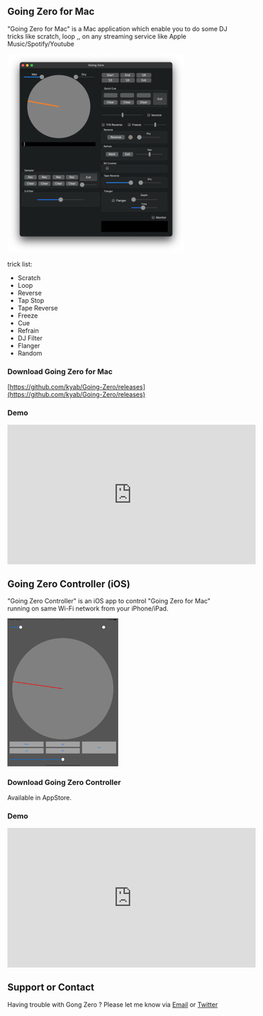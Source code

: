 ## Going Zero for Mac

"Going Zero for Mac" is a Mac application which enable you to do some DJ tricks like scratch, loop ,, on any streaming service like Apple Music/Spotify/Youtube

<img src="./GoingZero_forMac.png" alt="Going Zero for Mac" width="400"/>

trick list:
- Scratch
- Loop
- Reverse
- Tap Stop
- Tape Reverse
- Freeze
- Cue
- Refrain
- DJ Filter
- Flanger
- Random

### Download Going Zero for Mac
[https://github.com/kyab/Going-Zero/releases](https://github.com/kyab/Going-Zero/releases)

### Demo
<iframe width="560" height="315" src="https://www.youtube.com/embed/wMbHxi1-s9s" title="YouTube video player" frameborder="0" allow="accelerometer; autoplay; clipboard-write; encrypted-media; gyroscope; picture-in-picture" allowfullscreen></iframe>


## Going Zero Controller (iOS)
"Going Zero Controller" is an iOS app to control "Going Zero for Mac" running on same Wi-Fi network from your iPhone/iPad.

<img src="./GoingZero_iPad.png" alt="Going Zero Controller" width="250"/>

### Download Going Zero Controller
Available in AppStore.


### Demo
<iframe width="560" height="315" src="https://www.youtube.com/embed/KmAr8PCVP08" title="YouTube video player" frameborder="0" allow="accelerometer; autoplay; clipboard-write; encrypted-media; gyroscope; picture-in-picture" allowfullscreen></iframe>




## Support or Contact
Having trouble with Gong Zero ? Please let me know via [Email](mailto:kyossi212@gmail.com) or [Twitter](https://twitter.com/kyab212)
